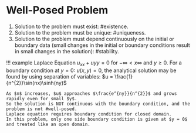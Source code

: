 # Well-Posed Problem

1. Solution to the problem must exist: #existence.
2. Solution to the problem must be unique: #uniqueness.
3. Solution to the problem must depend continuously on the initial or boundary data (small changes in the initial or boundary conditions result in small changes in the solution): #stability.

!!! example Laplace Equation
    $u_{xx} + u{yy} = 0$ for $-\infty < x \infty$ and $y \geq 0$. For a boundary condition at $y = 0$: $u(x, y) = 0$, the analytical solution may be found by using separation of variables: $u = \frac{1}{n^{2}}\sin(nx)\sinh(ny)$

    As $n$ increases, $u$ approaches $\frac{e^{ny}}{n^{2}}$ and grows rapidly even for small $y$.
    So the solution is NOT continuous with the boundary condition, and the problem is not #well-posed.
    Laplace equation requires boundary condition for closed domain.
    In this problem, only one side boundary condition is given at $y = 0$ and treated like an open domain.